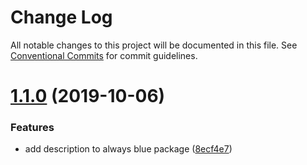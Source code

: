 # Change Log

All notable changes to this project will be documented in this file.
See [Conventional Commits](https://conventionalcommits.org) for commit guidelines.

# [1.1.0](https://github.com/SantiMA10/lerna-publish/compare/v1.0.5...v1.1.0) (2019-10-06)


### Features

* add description to always blue package ([8ecf4e7](https://github.com/SantiMA10/lerna-publish/commit/8ecf4e7))
